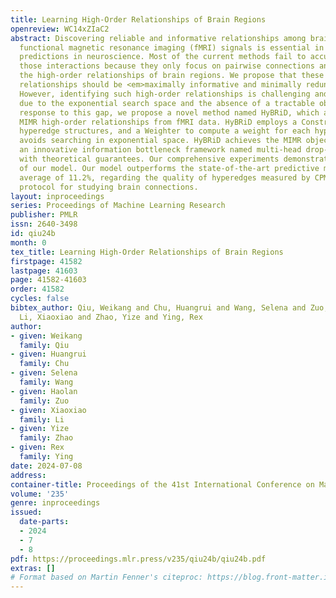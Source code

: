 ```yaml
---
title: Learning High-Order Relationships of Brain Regions
openreview: WC14xZIaC2
abstract: Discovering reliable and informative relationships among brain regions from
  functional magnetic resonance imaging (fMRI) signals is essential in phenotypic
  predictions in neuroscience. Most of the current methods fail to accurately characterize
  those interactions because they only focus on pairwise connections and overlook
  the high-order relationships of brain regions. We propose that these high-order
  relationships should be <em>maximally informative and minimally redundant</em> (MIMR).
  However, identifying such high-order relationships is challenging and under-explored
  due to the exponential search space and the absence of a tractable objective. In
  response to this gap, we propose a novel method named HyBRiD, which aims to extract
  MIMR high-order relationships from fMRI data. HyBRiD employs a Constructor to identify
  hyperedge structures, and a Weighter to compute a weight for each hyperedge, which
  avoids searching in exponential space. HyBRiD achieves the MIMR objective through
  an innovative information bottleneck framework named multi-head drop-bottleneck
  with theoretical guarantees. Our comprehensive experiments demonstrate the effectiveness
  of our model. Our model outperforms the state-of-the-art predictive model by an
  average of 11.2%, regarding the quality of hyperedges measured by CPM, a standard
  protocol for studying brain connections.
layout: inproceedings
series: Proceedings of Machine Learning Research
publisher: PMLR
issn: 2640-3498
id: qiu24b
month: 0
tex_title: Learning High-Order Relationships of Brain Regions
firstpage: 41582
lastpage: 41603
page: 41582-41603
order: 41582
cycles: false
bibtex_author: Qiu, Weikang and Chu, Huangrui and Wang, Selena and Zuo, Haolan and
  Li, Xiaoxiao and Zhao, Yize and Ying, Rex
author:
- given: Weikang
  family: Qiu
- given: Huangrui
  family: Chu
- given: Selena
  family: Wang
- given: Haolan
  family: Zuo
- given: Xiaoxiao
  family: Li
- given: Yize
  family: Zhao
- given: Rex
  family: Ying
date: 2024-07-08
address:
container-title: Proceedings of the 41st International Conference on Machine Learning
volume: '235'
genre: inproceedings
issued:
  date-parts:
  - 2024
  - 7
  - 8
pdf: https://proceedings.mlr.press/v235/qiu24b/qiu24b.pdf
extras: []
# Format based on Martin Fenner's citeproc: https://blog.front-matter.io/posts/citeproc-yaml-for-bibliographies/
---
```

